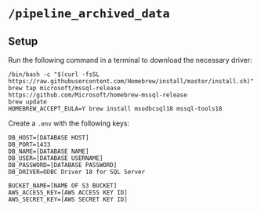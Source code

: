 # `/pipeline_archived_data`

## Setup

Run the following command in a terminal to download the necessary driver:

```
/bin/bash -c "$(curl -fsSL https://raw.githubusercontent.com/Homebrew/install/master/install.sh)"
brew tap microsoft/mssql-release https://github.com/Microsoft/homebrew-mssql-release
brew update
HOMEBREW_ACCEPT_EULA=Y brew install msodbcsql18 mssql-tools18
```

Create a `.env` with the following keys:

```
DB_HOST=[DATABASE HOST]
DB_PORT=1433
DB_NAME=[DATABASE NAME]
DB_USER=[DATABASE USERNAME]
DB_PASSWORD=[DATABASE PASSWORD]
DB_DRIVER=ODBC Driver 18 for SQL Server

BUCKET_NAME=[NAME OF S3 BUCKET]
AWS_ACCESS_KEY=[AWS ACCESS KEY ID]
AWS_SECRET_KEY=[AWS SECRET KEY ID]
```
